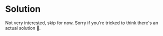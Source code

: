 # Solution

Not very interested, skip for now. Sorry if you're tricked to think there's an actual solution 🙂.
